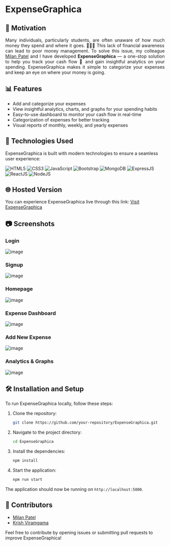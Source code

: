 # ExpenseGraphica

## 🎯 Motivation

<p align="justify">
    Many individuals, particularly students, are often unaware of how much money they spend and where it goes. 🕵🏻‍♂️ This lack of financial awareness can lead to poor money management. To solve this issue, my colleague <a href="https://github.com/MilanPatel28" target="_blank">Milan Patel</a> and I have developed <strong>ExpenseGraphica</strong> — a one-stop solution to help you track your cash flow 💸 and gain insightful analytics on your spending. ExpenseGraphica makes it simple to categorize your expenses and keep an eye on where your money is going.
</p>

## 📊 Features

- Add and categorize your expenses
- View insightful analytics, charts, and graphs for your spending habits
- Easy-to-use dashboard to monitor your cash flow in real-time
- Categorization of expenses for better tracking
- Visual reports of monthly, weekly, and yearly expenses

## 🚀 Technologies Used

ExpenseGraphica is built with modern technologies to ensure a seamless user experience:

![HTML5](https://img.shields.io/badge/html5-%23E34F26.svg?style=for-the-badge&logo=html5&logoColor=white) 
![CSS3](https://img.shields.io/badge/css3-%231572B6.svg?style=for-the-badge&logo=css3&logoColor=white) 
![JavaScript](https://img.shields.io/badge/javascript-%23323330.svg?style=for-the-badge&logo=javascript&logoColor=%23F7DF1E) 
![Bootstrap](https://img.shields.io/badge/bootstrap-%23563D7C.svg?style=for-the-badge&logo=bootstrap&logoColor=white) 
![MongoDB](https://img.shields.io/badge/-MongoDB-13aa52?style=for-the-badge&logo=mongodb&logoColor=white) 
![ExpressJS](https://img.shields.io/badge/Express.js-404D59?style=for-the-badge) 
![ReactJS](https://img.shields.io/badge/React-20232A?style=for-the-badge&logo=react&logoColor=61DAFB) 
![NodeJS](https://img.shields.io/badge/Node.js-43853D?style=for-the-badge&logo=node.js&logoColor=white) 

## 🌐 Hosted Version

You can experience ExpenseGraphica live through this link: [Visit ExpenseGraphica](#)

## 📷 Screenshots

### Login
![image](https://github.com/user-attachments/assets/ea5d4d33-b4f0-4c38-84c9-606f702c07ca)

### Signup
![image](https://github.com/user-attachments/assets/70d37fbd-51d3-45f3-a385-c7e548b59ba6)

### Homepage
![image](https://github.com/user-attachments/assets/770577da-abd3-451c-81fd-2477e9a534f1)

### Expense Dashboard
![image](https://github.com/user-attachments/assets/fb414e33-4e01-4936-9bb3-6d7c0e79cd45)

### Add New Expense
![image](https://github.com/user-attachments/assets/9f664feb-f52d-4030-8477-81810a06e575)

### Analytics & Graphs
![image](https://github.com/user-attachments/assets/a712120a-bdff-4247-baa2-b2894e4907d9)


## 🛠️ Installation and Setup

To run ExpenseGraphica locally, follow these steps:

1. Clone the repository:
    ```bash
    git clone https://github.com/your-repository/ExpenseGraphica.git
    ```
2. Navigate to the project directory:
    ```bash
    cd ExpenseGraphica
    ```
3. Install the dependencies:
    ```bash
    npm install
    ```
4. Start the application:
    ```bash
    npm run start
    ```

The application should now be running on `http://localhost:5000`.

## 🤝 Contributors

- [Milan Patel](https://github.com/MilanPatel28)
- [Krish Viramgama](https://github.com/KrishV9055)

Feel free to contribute by opening issues or submitting pull requests to improve ExpenseGraphica!

